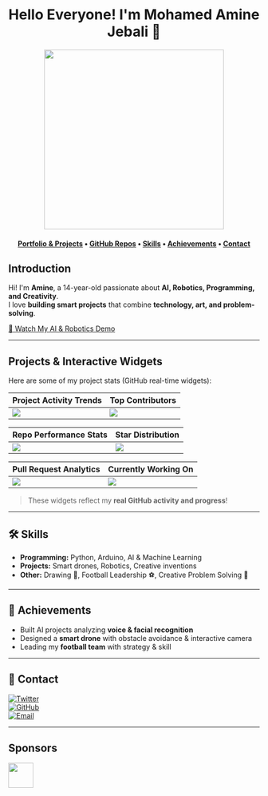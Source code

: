 <h1 align="center">Hello Everyone! I'm Mohamed Amine Jebali 👑</h1>

<div align="center">
  <!-- ضع صورتك هنا -->
  <img src="https://your-image-link.com/your-photo.jpg" height=360>
</div>

<h4 align="center">
  <b><a href="https://wix.com">Portfolio & Projects</a></b>
  •
  <b><a href="https://github.com/MohamedAmineJebali">GitHub Repos</a></b>
  •
  <b><a href="#skills">Skills</a></b>
  •
  <b><a href="#achievements">Achievements</a></b>
  •
  <a href="#contact">Contact</a>
</h4>

## Introduction

Hi! I'm **Amine**, a 14-year-old passionate about **AI, Robotics, Programming, and Creativity**.  
I love **building smart projects** that combine **technology, art, and problem-solving**.  

[🎦 Watch My AI & Robotics Demo](https://www.youtube.com) <!-- ضع رابط فيديو مشروعك -->

---

## Projects & Interactive Widgets

Here are some of my project stats (GitHub real-time widgets):

| Project Activity Trends | Top Contributors |
| ----------- | ----------- |
|<img src="https://next.ossinsight.io/widgets/official/compose-activity-trends/thumbnail.png?repo_id=YOUR_REPO_ID&image_size=auto" />|<img src="https://next.ossinsight.io/widgets/official/compose-recent-top-contributors/thumbnail.png?repo_id=YOUR_REPO_ID&image_size=auto" />|

| Repo Performance Stats | Star Distribution |
| ----------- | ----------- |
|<img src="https://next.ossinsight.io/widgets/official/compose-last-28-days-stats/thumbnail.png?repo_id=YOUR_REPO_ID&image_size=auto" />|<img src="https://next.ossinsight.io/widgets/official/analyze-repo-stars-map/thumbnail.png?activity=stars&repo_id=YOUR_REPO_ID&image_size=auto" />|

| Pull Request Analytics | Currently Working On |
| ----------- | ----------- |
|<img src="https://next.ossinsight.io/widgets/official/analyze-repo-pull-requests-size-per-month/thumbnail.png?repo_id=YOUR_REPO_ID&image_size=auto" />|<img src="https://next.ossinsight.io/widgets/official/compose-currently-working-on/thumbnail.png?activity_type=all&user_id=YOUR_USER_ID&image_size=auto" />|

> These widgets reflect my **real GitHub activity and progress**!

---

## 🛠 Skills
- **Programming:** Python, Arduino, AI & Machine Learning
- **Projects:** Smart drones, Robotics, Creative inventions
- **Other:** Drawing 🎨, Football Leadership ⚽, Creative Problem Solving 🧠

---

## 🚀 Achievements
- Built AI projects analyzing **voice & facial recognition**  
- Designed a **smart drone** with obstacle avoidance & interactive camera
- Leading my **football team** with strategy & skill

---

## 🔗 Contact
[![Twitter](https://img.shields.io/badge/twitter-%2300acee.svg?color=1DA1F2&style=for-the-badge&logo=twitter&logoColor=white)](https://twitter.com/)  
[![GitHub](https://img.shields.io/badge/github-%2300acee.svg?color=181717&style=for-the-badge&logo=github&logoColor=white)](https://github.com/MohamedAmineJebali)  
[![Email](https://img.shields.io/badge/gmail-%2300acee.svg?color=EA4335&style=for-the-badge&logo=gmail&logoColor=white)](mailto:your.email@example.com)

---

## Sponsors
<a href="https://en.pingcap.com/tidb-cloud/?utm_source=ossinsight&utm_medium=referral">
<img src="/web/static/img/tidb-cloud-logo-w.png" height=50 />
</a>
